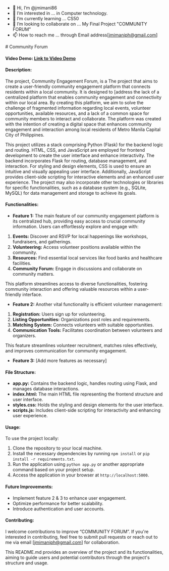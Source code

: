 - 👋 Hi, I’m @jmimani86
- 👀 I’m interested in ... in Computer technology.
- 🌱 I’m currently learning ... CS50
- 💞️ I’m looking to collaborate on ... My Final Project "COMMUNITY FORUM"
- 📫 How to reach me ... through Email address[jmimaniph@gmail.com]

<!---
jmimani86/jmimani86 is a ✨ special ✨ repository because its `README.md` (this file) appears on your GitHub profile.
You can click the Preview link to take a look at your changes.
---># Community Forum

#### Video Demo: [Link to Video Demo](< https://youtu.be/DC-MXvqyNCU>)

#### Description:

The project, Community Engagement Forum, is a The project that aims to create a user-friendly community engagement platform that connects residents within a local community. It is designed to [address the lack of a centralized platform that enables community engagement and connectivity within our local area. By creating this platform, we aim to solve the challenge of fragmented information regarding local events, volunteer opportunities, available resources, and a lack of a common space for community members to interact and collaborate. The platform was created with the intention of creating a digital space that enhances community engagement and interaction among local residents of Metro Manila Capital City of Philippines.

This project utilizes a stack comprising Python (Flask) for the backend logic and routing. HTML, CSS, and JavaScript are employed for frontend development to create the user interface and enhance interactivity. The backend incorporates Flask for routing, database management, and interaction. For styling and design elements, CSS is used to ensure an intuitive and visually appealing user interface. Additionally, JavaScript provides client-side scripting for interactive elements and an enhanced user experience. The project may also incorporate other technologies or libraries for specific functionalities, such as a database system (e.g., SQLite, MySQL) for data management and storage to achieve its goals. 

#### Functionalities:

- **Feature 1:** The main feature of our community engagement platform is its centralized hub, providing easy access to crucial community information. Users can effortlessly explore and engage with:

1. **Events:** Discover and RSVP for local happenings like workshops, fundraisers, and gatherings.
2. **Volunteering:** Access volunteer positions available within the community.
3. **Resources:** Find essential local services like food banks and healthcare facilities.
4. **Community Forum:** Engage in discussions and collaborate on community matters.

This platform streamlines access to diverse functionalities, fostering community interaction and offering valuable resources within a user-friendly interface.
- **Feature 2:** Another vital functionality is efficient volunteer management:

1. **Registration:** Users sign up for volunteering.
2. **Listing Opportunities:** Organizations post roles and requirements.
3. **Matching System:** Connects volunteers with suitable opportunities.
4. **Communication Tools:** Facilitates coordination between volunteers and organizers.

This feature streamlines volunteer recruitment, matches roles effectively, and improves communication for community engagement.
- **Feature 3:** [Add more features as necessary]

#### File Structure:

- **app.py:** Contains the backend logic, handles routing using Flask, and manages database interactions.
- **index.html:** The main HTML file representing the frontend structure and user interface.
- **styles.css:** Holds the styling and design elements for the user interface.
- **scripts.js:** Includes client-side scripting for interactivity and enhancing user experience.

#### Usage:

To use the project locally:
1. Clone the repository to your local machine.
2. Install the necessary dependencies by running `npm install` or `pip install -r requirements.txt`.
3. Run the application using `python app.py` or another appropriate command based on your project setup.
4. Access the application in your browser at `http://localhost:5000`.

#### Future Improvements:

- Implement feature 2 & 3 to enhance user engagement.
- Optimize performance for better scalability.
- Introduce authentication and user accounts.

#### Contributing:

I welcome contributions to improve “COMMUNITY FORUM”. If you're interested in contributing, feel free to submit pull requests or reach out to me via email [jmimaniph@gmail.com] for collaboration.

This README.md provides an overview of the project and its functionalities, aiming to guide users and potential contributors through the project's structure and usage.

